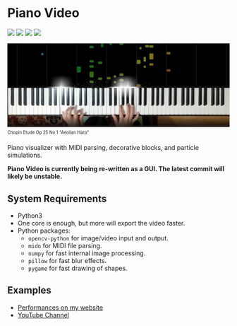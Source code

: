 # Piano Video

![](https://shields.io/github/repo-size/huangpatrick16777216/piano_video)
![](https://shields.io/github/issues/huangpatrick16777216/piano_video)
![](https://shields.io/github/issues-pr/huangpatrick16777216/piano_video)
![](https://shields.io/github/license/huangpatrick16777216/piano_video)

[![preview](https://github.com/HuangPatrick16777216/piano_video/blob/main/images/aeolian_harp.jpg)](https://www.youtube.com/watch?v=GzIjygdvgAA)
<sub><sup>Chopin Etude Op 25 No 1 "Aeolian Harp"</sup></sub>

Piano visualizer with MIDI parsing, decorative blocks, and particle simulations.

**Piano Video is currently being re-written as a GUI. The latest commit will likely be unstable.**

## System Requirements

* Python3
* One core is enough, but more will export the video faster.
* Python packages:
    * `opencv-python` for image/video input and output.
    * `mido` for MIDI file parsing.
    * `numpy` for fast internal image processing.
    * `pillow` for fast blur effects.
    * `pygame` for fast drawing of shapes.

## Examples

* [Performances on my website](https://sites.google.com/view/patrick-piano/performances)
* [YouTube Channel](https://www.youtube.com/channel/UCTGITVy1ROMaA3QVQ3SON-w)

[docs]: https://github.com/HuangPatrick16777216/piano_video/wiki
